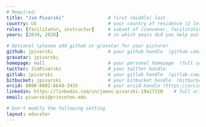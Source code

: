 ```yaml
---
# Required:
title: "Jim Pivarski"                # first (middle) last
country: US                          # your country of residence (2 letters)
roles: [facilitator, instructor]     # subset of [convenor, facilitator, instructor, mentor]
years: [2019, 2020]                  # in which years did you help out? (e.g. [2020, 2019])

# Optional (please add github or gravatar for your picture)
github: jpivarski                    # your github handle  (github.com/<handle>)
gravatar: jpivarski
homepage: null                       # your personal homepage  (full url)
twitter: JimPivarski                 # your twitter handle
gitlab: jpivarski                    # your gitlab handle  (gitlab.com/<handle>)
bitbucket: jpivarski                 # your bitbucket handle  (bitbucket.com/<handle>)
orcid: 0000-0002-6649-343X           # your orcid handle (https://orcid.org/<handle>)
linkedin: https://linkedin.com/in/james-pivarski-19a17310    # full url (https://linkedin.com/in/your-name-some-hex-code)
email: pivarski@princeton.edu

# Don't modify the following setting
layout: educator
---
```


<!-- Write something about yourself here (if you want)!
You can use Markdown syntax to style this page.
-->
